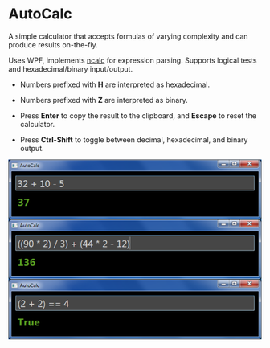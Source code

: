 # AutoCalc

A simple calculator that accepts formulas of varying complexity and can produce results on-the-fly.

Uses WPF, implements [ncalc](https://www.nuget.org/packages/ncalc/) for expression parsing. Supports logical tests and hexadecimal/binary input/output.

* Numbers prefixed with **H** are interpreted as hexadecimal.
* Numbers prefixed with **Z** are interpreted as binary.

* Press **Enter** to copy the result to the clipboard, and **Escape** to reset the calculator.
* Press **Ctrl-Shift** to toggle between decimal, hexadecimal, and binary output.

![Screenshots](screenshots.png)